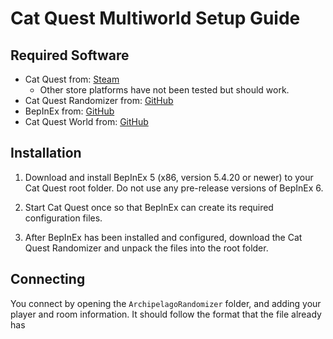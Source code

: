 # Cat Quest Multiworld Setup Guide

## Required Software

- Cat Quest from: [Steam](https://store.steampowered.com/app/593280/Cat_Quest/)
    - Other store platforms have not been tested but should work.
- Cat Quest Randomizer from: [GitHub](https://github.com/Nikkilites/CatQuest-Randomizer/releases)
- BepInEx from: [GitHub](https://github.com/BepInEx/BepInEx/releases)
- Cat Quest World from: [GitHub](https://github.com/Nikkilites/Archipelago-CatQuest/releases)

## Installation

1. Download and install BepInEx 5 (x86, version 5.4.20 or newer) to your Cat Quest root folder. Do not use any pre-release versions of BepInEx 6.

2. Start Cat Quest once so that BepInEx can create its required configuration files.

3. After BepInEx has been installed and configured, download the Cat Quest Randomizer and unpack the files into the root folder. 

## Connecting

You connect by opening the `ArchipelagoRandomizer` folder, and adding your player and room information.
It should follow the format that the file already has
